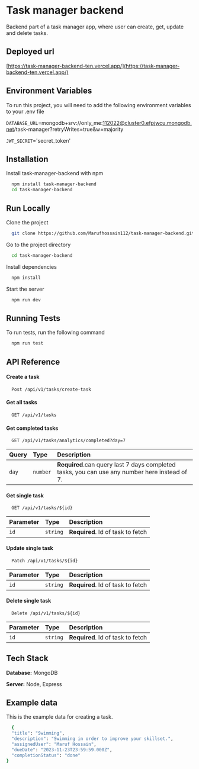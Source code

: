 
# Task manager backend

Backend part of a task manager app, where user can create, get, update and delete tasks.


## Deployed url

  [https://task-manager-backend-ten.vercel.app/](https://task-manager-backend-ten.vercel.app/)



## Environment Variables

To run this project, you will need to add the following environment variables to your .env file

`DATABASE_URL`=mongodb+srv://only_me:112022@cluster0.efpjwcu.mongodb.net/task-manager?retryWrites=true&w=majority

`JWT_SECRET`='secret_token'


## Installation

Install task-manager-backend with npm

```bash
  npm install task-manager-backend
  cd task-manager-backend
```
    
## Run Locally

Clone the project

```bash
  git clone https://github.com/Marufhossain112/task-manager-backend.git
```

Go to the project directory

```bash
  cd task-manager-backend
```

Install dependencies

```bash
  npm install
```

Start the server

```bash
  npm run dev
```


## Running Tests

To run tests, run the following command

```bash
  npm run test
```


## API Reference

#### Create a task

```http
  Post /api/v1/tasks/create-task

```

#### Get all tasks

```http
  GET /api/v1/tasks
```

#### Get completed tasks

```http
  GET /api/v1/tasks/analytics/completed?day=7
```

| Query | Type     | Description                       |
| :-------- | :------- | :-------------------------------- |
| `day`      | `number` | **Required**.can query last 7 days completed tasks, you can use any number here instead of 7.  |

#### Get single task

```http
  GET /api/v1/tasks/${id}
```

| Parameter | Type     | Description                       |
| :-------- | :------- | :-------------------------------- |
| `id`      | `string` | **Required**. Id of task to fetch |

#### Update single task

```http
  Patch /api/v1/tasks/${id}
```

| Parameter | Type     | Description                       |
| :-------- | :------- | :-------------------------------- |
| `id`      | `string` | **Required**. Id of task to fetch |


#### Delete single task

```http
  Delete /api/v1/tasks/${id}
```

| Parameter | Type     | Description                       |
| :-------- | :------- | :-------------------------------- |
| `id`      | `string` | **Required**. Id of task to fetch |







## Tech Stack

**Database:** MongoDB

**Server:** Node, Express


## Example data

This is the example data for creating a task.

```bash
  {
  "title": "Swimming",
  "description": "Swimming in order to improve your skillset.",
  "assignedUser": "Maruf Hossain",
  "dueDate": "2023-11-23T23:59:59.000Z",
  "completionStatus": "done"
}


```

